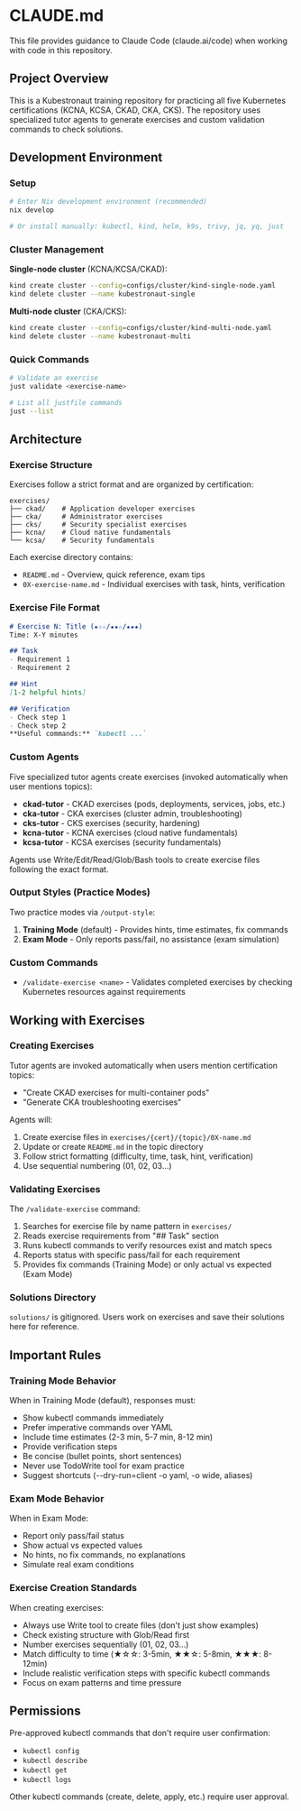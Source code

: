 # CLAUDE.md

This file provides guidance to Claude Code (claude.ai/code) when working with code in this repository.

## Project Overview

This is a Kubestronaut training repository for practicing all five Kubernetes certifications
(KCNA, KCSA, CKAD, CKA, CKS). The repository uses specialized tutor agents to generate exercises
and custom validation commands to check solutions.

## Development Environment

### Setup

```bash
# Enter Nix development environment (recommended)
nix develop

# Or install manually: kubectl, kind, helm, k9s, trivy, jq, yq, just
```

### Cluster Management

**Single-node cluster** (KCNA/KCSA/CKAD):

```bash
kind create cluster --config=configs/cluster/kind-single-node.yaml
kind delete cluster --name kubestronaut-single
```

**Multi-node cluster** (CKA/CKS):

```bash
kind create cluster --config=configs/cluster/kind-multi-node.yaml
kind delete cluster --name kubestronaut-multi
```

### Quick Commands

```bash
# Validate an exercise
just validate <exercise-name>

# List all justfile commands
just --list
```

## Architecture

### Exercise Structure

Exercises follow a strict format and are organized by certification:

```text
exercises/
├── ckad/    # Application developer exercises
├── cka/     # Administrator exercises
├── cks/     # Security specialist exercises
├── kcna/    # Cloud native fundamentals
└── kcsa/    # Security fundamentals
```

Each exercise directory contains:

- `README.md` - Overview, quick reference, exam tips
- `0X-exercise-name.md` - Individual exercises with task, hints, verification

### Exercise File Format

```markdown
# Exercise N: Title (★☆☆/★★☆/★★★)
Time: X-Y minutes

## Task
- Requirement 1
- Requirement 2

## Hint
[1-2 helpful hints]

## Verification
- Check step 1
- Check step 2
**Useful commands:** `kubectl ...`
```

### Custom Agents

Five specialized tutor agents create exercises (invoked automatically when user mentions topics):

- **ckad-tutor** - CKAD exercises (pods, deployments, services, jobs, etc.)
- **cka-tutor** - CKA exercises (cluster admin, troubleshooting)
- **cks-tutor** - CKS exercises (security, hardening)
- **kcna-tutor** - KCNA exercises (cloud native fundamentals)
- **kcsa-tutor** - KCSA exercises (security fundamentals)

Agents use Write/Edit/Read/Glob/Bash tools to create exercise files following the exact format.

### Output Styles (Practice Modes)

Two practice modes via `/output-style`:

1. **Training Mode** (default) - Provides hints, time estimates, fix commands
2. **Exam Mode** - Only reports pass/fail, no assistance (exam simulation)

### Custom Commands

- `/validate-exercise <name>` - Validates completed exercises by checking Kubernetes resources against requirements

## Working with Exercises

### Creating Exercises

Tutor agents are invoked automatically when users mention certification topics:

- "Create CKAD exercises for multi-container pods"
- "Generate CKA troubleshooting exercises"

Agents will:

1. Create exercise files in `exercises/{cert}/{topic}/0X-name.md`
2. Update or create `README.md` in the topic directory
3. Follow strict formatting (difficulty, time, task, hint, verification)
4. Use sequential numbering (01, 02, 03...)

### Validating Exercises

The `/validate-exercise` command:

1. Searches for exercise file by name pattern in `exercises/`
2. Reads exercise requirements from "## Task" section
3. Runs kubectl commands to verify resources exist and match specs
4. Reports status with specific pass/fail for each requirement
5. Provides fix commands (Training Mode) or only actual vs expected (Exam Mode)

### Solutions Directory

`solutions/` is gitignored. Users work on exercises and save their solutions here for reference.

## Important Rules

### Training Mode Behavior

When in Training Mode (default), responses must:

- Show kubectl commands immediately
- Prefer imperative commands over YAML
- Include time estimates (2-3 min, 5-7 min, 8-12 min)
- Provide verification steps
- Be concise (bullet points, short sentences)
- Never use TodoWrite tool for exam practice
- Suggest shortcuts (--dry-run=client -o yaml, -o wide, aliases)

### Exam Mode Behavior

When in Exam Mode:

- Report only pass/fail status
- Show actual vs expected values
- No hints, no fix commands, no explanations
- Simulate real exam conditions

### Exercise Creation Standards

When creating exercises:

- Always use Write tool to create files (don't just show examples)
- Check existing structure with Glob/Read first
- Number exercises sequentially (01, 02, 03...)
- Match difficulty to time (★☆☆: 3-5min, ★★☆: 5-8min, ★★★: 8-12min)
- Include realistic verification steps with specific kubectl commands
- Focus on exam patterns and time pressure

## Permissions

Pre-approved kubectl commands that don't require user confirmation:

- `kubectl config`
- `kubectl describe`
- `kubectl get`
- `kubectl logs`

Other kubectl commands (create, delete, apply, etc.) require user approval.
